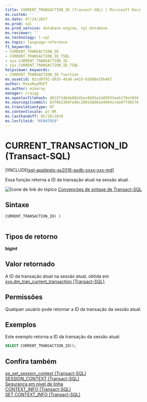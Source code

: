 ```yaml
---
title: CURRENT_TRANSACTION_ID (Transact-SQL) | Microsoft Docs
ms.custom: ''
ms.date: 07/24/2017
ms.prod: sql
ms.prod_service: database-engine, sql-database
ms.reviewer: ''
ms.technology: t-sql
ms.topic: language-reference
f1_keywords:
- CURRENT_TRANSACTION_ID
- CURRENT_TRANSACTION_ID_TSQL
- sys.CURRENT_TRANSACTION_ID
- sys.CURRENT_TRANSACTION_ID_TSQL
helpviewer_keywords:
- CURRENT_TRANSACTION_ID function
ms.assetid: 82cd9f92-d935-45a0-a433-620d6e15b467
author: MikeRayMSFT
ms.author: mikeray
manager: craigg
ms.openlocfilehash: d81571dbde882d1ec6b91e2a05933aeb178e19d4
ms.sourcegitcommit: 83f061304fedbc2801d8d6a44094ccda97fdb576
ms.translationtype: HT
ms.contentlocale: pt-BR
ms.lasthandoff: 05/20/2019
ms.locfileid: "65947919"
---
```

# <a name="currenttransactionid-transact-sql"></a>CURRENT_TRANSACTION_ID (Transact-SQL)
[!INCLUDE[tsql-appliesto-ss2016-asdb-xxxx-xxx-md](../../includes/tsql-appliesto-ss2016-asdb-xxxx-xxx-md.md)]

Essa função retorna a ID da transação atual na sessão atual.
  
![Ícone de link do tópico](../../database-engine/configure-windows/media/topic-link.gif "Ícone de link do tópico") [Convenções de sintaxe de Transact-SQL](../../t-sql/language-elements/transact-sql-syntax-conventions-transact-sql.md)
  
## <a name="syntax"></a>Sintaxe  
  
```sql
CURRENT_TRANSACTION_ID( )  
  
```  
  
## <a name="return-types"></a>Tipos de retorno
**bigint**
  
## <a name="return-value"></a>Valor retornado  
A ID da transação atual na sessão atual, obtida em [sys.dm_tran_current_transaction &#40;Transact-SQL&#41;](../../relational-databases/system-dynamic-management-views/sys-dm-tran-current-transaction-transact-sql.md).
  
## <a name="permissions"></a>Permissões  
Qualquer usuário pode retornar a ID da transação da sessão atual.
  
## <a name="examples"></a>Exemplos  
Este exemplo retorna a ID da transação da sessão atual:
  
```sql
SELECT CURRENT_TRANSACTION_ID();  
```  
  
## <a name="see-also"></a>Confira também
[sp_set_session_context &#40;Transact-SQL&#41;](../../relational-databases/system-stored-procedures/sp-set-session-context-transact-sql.md)  
[SESSION_CONTEXT &#40;Transact-SQL&#41;](../../t-sql/functions/session-context-transact-sql.md)  
[Segurança em nível de linha](../../relational-databases/security/row-level-security.md)  
[CONTEXT_INFO &#40;Transact-SQL&#41;](../../t-sql/functions/context-info-transact-sql.md)  
[SET CONTEXT_INFO &#40;Transact-SQL&#41;](../../t-sql/statements/set-context-info-transact-sql.md)
  
  
